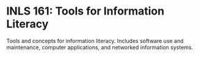 # INLS 161: Tools for Information Literacy

Tools and concepts for information literacy. Includes software use and maintenance, computer applications, and networked information systems.